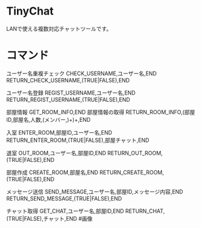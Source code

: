 # TinyChat
LANで使える複数対応チャットツールです。
# コマンド
ユーザー名重複チェック
CHECK_USERNAME,ユーザー名,END                
RETURN_CHECK_USERNAME,(TRUE|FALSE),END   

ユーザー名登録
REGIST_USERNAME,ユーザー名,END
RETURN_REGIST_USERNAME,(TRUE|FALSE),END

部屋情報
GET_ROOM_INFO,END 部屋情報の取得
RETURN_ROOM_INFO,(部屋ID,部屋名,人数,(メンバー,)+)+,END   

入室
ENTER_ROOM,部屋ID,ユーザー名,END             
RETURN_ENTER_ROOM,(TRUE|FALSE),部屋チャット,END      

退室
OUT_ROOM,ユーザー名,部屋ID,END
RETURN_OUT_ROOM,(TRUE|FALSE),END

部屋作成
CREATE_ROOM,部屋名,END
RETURN_CREATE_ROOM,(TRUE|FALSE),END

メッセージ送信
SEND_MESSAGE,ユーザー名,部屋ID,メッセージ内容,END
RETURN_SEND_MESSAGE,(TRUE|FALSE),END          

チャット取得
GET_CHAT,ユーザー名,部屋ID,END
RETURN_CHAT,(TRUE|FALSE),チャット,END
#画像
